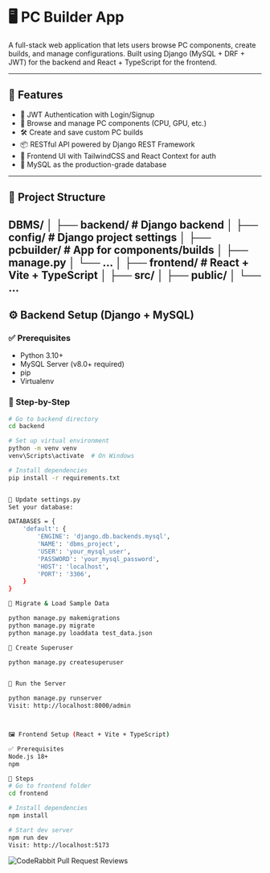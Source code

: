 # 🖥️ PC Builder App

A full-stack web application that lets users browse PC components, create builds, and manage configurations. Built using Django (MySQL + DRF + JWT) for the backend and React + TypeScript for the frontend.

---

## 🚀 Features

- 🔐 JWT Authentication with Login/Signup
- 🔧 Browse and manage PC components (CPU, GPU, etc.)
- 🛠️ Create and save custom PC builds
- 📦 RESTful API powered by Django REST Framework
- 🎨 Frontend UI with TailwindCSS and React Context for auth
- 🧪 MySQL as the production-grade database

---

## 📁 Project Structure

DBMS/
│
├── backend/ # Django backend
│ ├── config/ # Django project settings
│ ├── pcbuilder/ # App for components/builds
│ ├── manage.py
│ └── ...
│
├── frontend/ # React + Vite + TypeScript
│ ├── src/
│ ├── public/
│ └── ...
---

## ⚙️ Backend Setup (Django + MySQL)

### ✅ Prerequisites
- Python 3.10+
- MySQL Server (v8.0+ required)
- pip
- Virtualenv

### 🔨 Step-by-Step

```bash
# Go to backend directory
cd backend

# Set up virtual environment
python -m venv venv
venv\Scripts\activate  # On Windows

# Install dependencies
pip install -r requirements.txt


🔧 Update settings.py
Set your database:

DATABASES = {
    'default': {
        'ENGINE': 'django.db.backends.mysql',
        'NAME': 'dbms_project',
        'USER': 'your_mysql_user',
        'PASSWORD': 'your_mysql_password',
        'HOST': 'localhost',
        'PORT': '3306',
    }
}

🔄 Migrate & Load Sample Data

python manage.py makemigrations
python manage.py migrate
python manage.py loaddata test_data.json

👤 Create Superuser

python manage.py createsuperuser


🏃 Run the Server

python manage.py runserver
Visit: http://localhost:8000/admin



🖼️ Frontend Setup (React + Vite + TypeScript)

✅ Prerequisites
Node.js 18+
npm

🔨 Steps
# Go to frontend folder
cd frontend

# Install dependencies
npm install

# Start dev server
npm run dev
Visit: http://localhost:5173


```

![CodeRabbit Pull Request Reviews](https://img.shields.io/coderabbit/prs/github/atultiwari000/pc-builder-app?utm_source=oss&utm_medium=github&utm_campaign=atultiwari000%2Fpc-builder-app&labelColor=171717&color=FF570A&link=https%3A%2F%2Fcoderabbit.ai&label=CodeRabbit+Reviews)


